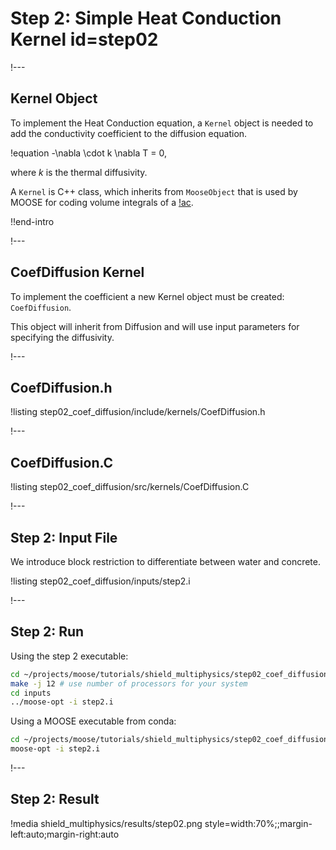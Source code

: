 # Step 2: Simple Heat Conduction Kernel id=step02

!---

## Kernel Object

To implement the Heat Conduction equation, a `Kernel` object is needed to add the conductivity coefficient
to the diffusion equation.

!equation
-\nabla \cdot k \nabla T = 0,

where $k$ is the thermal diffusivity.

A `Kernel` is C++ class, which inherits from `MooseObject` that is used by MOOSE for coding
volume integrals of a [!ac](PDE).

!!end-intro

!---

## CoefDiffusion Kernel

To implement the coefficient a new Kernel object must be created: `CoefDiffusion`.

This object will inherit from Diffusion and will use input parameters for specifying the
diffusivity.

!---

## CoefDiffusion.h

!listing step02_coef_diffusion/include/kernels/CoefDiffusion.h

!---

## CoefDiffusion.C

!listing step02_coef_diffusion/src/kernels/CoefDiffusion.C

!---

## Step 2: Input File

We introduce block restriction to differentiate between water and concrete.

!listing step02_coef_diffusion/inputs/step2.i

!---

## Step 2: Run

Using the step 2 executable:

```bash
cd ~/projects/moose/tutorials/shield_multiphysics/step02_coef_diffusion
make -j 12 # use number of processors for your system
cd inputs
../moose-opt -i step2.i
```

Using a MOOSE executable from conda:

```bash
cd ~/projects/moose/tutorials/shield_multiphysics/step02_coef_diffusion/inputs
moose-opt -i step2.i
```


!---

## Step 2: Result

!media shield_multiphysics/results/step02.png style=width:70%;;margin-left:auto;margin-right:auto
